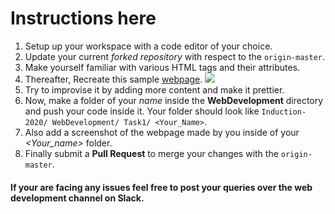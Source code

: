 # Instructions here

1. Setup up your workspace with a code editor of your choice.
2. Update your current *forked repository* with respect to the ```origin-master```.
2. Make yourself familiar with various HTML tags and their attributes.
3. Thereafter, Recreate this sample 
<a href="https://cdn.discordapp.com/attachments/711603625583050854/714156999755038747/Screenshot_121.png">webpage</a>.
<img src="https://cdn.discordapp.com/attachments/711603625583050854/714156999755038747/Screenshot_121.png"></img>
4. Try to improvise it by adding more content and make it prettier.
5. Now, make a folder of your *name* inside the **WebDevelopment** directory and push your code inside it. 
Your folder should look like ```Induction-2020/ WebDevelopment/ Task1/ <Your_Name>```.
6. Also add a screenshot of the webpage made by you inside of your *<Your_name>* folder.
7. Finally submit a **Pull Request** to merge your changes with the ```origin-master```.

#### If your are facing any issues feel free to post your queries over the web development channel on Slack.
 
